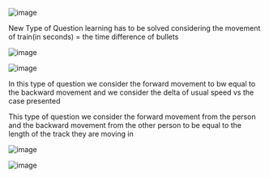 ![image](https://github.com/prathameshdubey/maths-repo/assets/84037936/dff7a221-14a0-40e8-95ac-c420259ee86d)


New Type of Question learning has to be solved considering the movement of train(in seconds) = the time difference of bullets 


![image](https://github.com/prathameshdubey/maths-repo/assets/84037936/5b0520c4-0551-4382-bc1a-2fa989347856)




![image](https://github.com/prathameshdubey/maths-repo/assets/84037936/df2a363e-4978-4953-a8a4-3dadefffcba5)


In this type of question we consider the forward movement to bw equal to the backward movement and we consider the delta of usual speed vs the case presented 




This type of question we consider the forward movement from the person and the backward movement from the other person to be equal to the length of the track they are moving in 

![image](https://github.com/prathameshdubey/maths-repo/assets/84037936/8f0557c0-356d-4491-9f9e-3c58070c18d6)

![image](https://github.com/prathameshdubey/maths-repo/assets/84037936/f806deb9-6c5b-4640-9c66-cc047764fc74)

